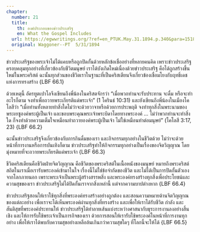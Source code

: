 ```yaml
---
chapter:
  number: 21
  title:
    th: องค์ประกอบของข่าวประเสริฐ
    en: What the Gospel Includes
  url: https://egwwritings.org/?ref=en_PTUK.May.31.1894.p.340&para=1518.5437
  original: Waggoner--PT  5/31/1894
---
```


ข่าวประเสริฐของพระเจ้าไม่ได้แคบหรือถูกปิดกั้นด้วยหลักข้อเชื่ออย่างที่หลายคนคิด เพราะข่าวประเสริฐครอบคลุมทุกอย่างที่เกี่ยวข้องกับชีวิตมนุษย์ เราได้บังเกิดใหม่เนื่องด้วยข่าวประเสริฐ คือได้ถูกสร้างขึ้นใหม่ในพระคริสต์ ฉะนั้นทุกส่วนของชีวิตเราในฐานะที่เป็นคริสเตียนจึงเกี่ยวข้องเชื่อมโยงกับฤทธิ์เดชแห่งการทรงสร้าง {LBF 66.1}

ด้วยเหตุนี้ อัครทูตเปาโลจึงเขียนถึงพี่น้องในคริสตจักรว่า “เมื่อพวกท่านจะรับประทาน จะดื่ม หรือจะทำอะไรก็ตาม จงทำเพื่อถวายพระเกียรติแด่พระเจ้า” (1 โครินธ์ 10:31) และยังเขียนถึงพี่น้องในเมืองโคโลสีว่า “เมื่อท่านทั้งหลายทำสิ่งใดไม่ว่าจะด้วยวาจาหรือด้วยการประพฤติ จงทำทุกสิ่งในพระนามของพระเยซูองค์พระผู้เป็นเจ้า และขอบพระคุณพระเจ้าพระบิดาโดยทางพระองค์ … ไม่ว่าพวกท่านจะทำสิ่งใด ก็จงทำด้วยความเต็มใจเหมือนทำถวายองค์พระผู้เป็นเจ้า ไม่ใช่เหมือนทำต่อมนุษย์” (โคโลสี 3:17, 23) {LBF 66.2}

ฉะนั้นข่าวประเสริฐจึงเกี่ยวข้องกับการกินดื่มของเรา และกิจกรรมทุกอย่างในชีวิตด้วย ไม่ว่าจะด้วยหน้าที่การงานหรือการบันเทิงก็ตาม ข่าวประเสริฐทำให้กิจกรรมทุกอย่างเป็นเรื่องของจิตวิญญาณ โดยมุ่งหมายที่จะถวายพระเกียรติแด่พระเจ้า {LBF 66.3}

ชีวิตคริสเตียนคือชีวิตฝ่ายจิตวิญญาณ คือชีวิตของพระคริสต์ในเนื้อหนังของมนุษย์ หมายถึงพระคริสต์สถิตในเราเมื่อเรารับพระองค์เข้ามาในใจ เรื่องนี้ไม่ใช่ข้อจำกัดของชีวิต และไม่ได้เป็นการปิดกั้นตัวเองจากโลกภายนอก เพราะพระเจ้าเป็นพระผู้สร้างสรรพสิ่ง และพระองค์ทรงสร้างทุกสิ่งเพื่อประโยชน์และความสุขของเรา ข่าวประเสริฐไม่ได้ปิดกั้นเราจากสิ่งเหล่านี้ แต่จากความบาปต่างหาก {LBF 66.4}

ข่าวประเสริฐสอนให้เราใช้ทุกสิ่งที่พระองค์ทรงสร้างอย่างถูกต้อง และสอนความหมายด้านจิตวิญญาณของแต่ละอย่าง เพื่อเราจะได้เห็นพระองค์ผ่านทุกสิ่งที่ทรงสร้าง และเพื่อให้เราได้รับชีวิต กำลัง และสันติสุขที่พระองค์ประทานให้ ข่าวประเสริฐได้ทำลายเส้นแบ่งระหว่างศาสนากับธุระการงานลงอย่างสิ้นเชิง และให้การรับใช้พระเจ้าเป็นภารกิจของเรา ด้วยการสอนให้เรารับใช้พระองค์ในหน้าที่การงานทุกอย่าง เพื่อให้เราได้พบกับความสุขอย่างเหลือล้นเกินกว่าความสุขใดๆ ที่โลกนี้จะให้ได้ {LBF 66.5}
